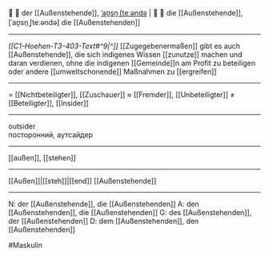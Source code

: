 👤 🔵 der [[Außenstehende]], [ˈaʊ̯sn̩ˌʃteːəndə](https://youglish.com/pronounce/Außenstehende/german) | 👤 🔴 die [[Außenstehende]], [ˈaʊ̯sn̩ˌʃteːəndə]
die [[Außenstehenden]]

---
*[[C1-Hoehen-T3-403-Text#^9|^]]* [[Zugegebenermaßen]] gibt es auch [[Außenstehende]], die sich indigenes Wissen [[zunutze]] machen und daran verdienen, ohne die indigenen [[Gemeinde]]n am Profit zu beteiligen oder andere [[umweltschonende]] Maßnahmen zu [[ergreifen]]

---
= [[Nichtbeteiligter]], [[Zuschauer]]
≈ [[Fremder]], [[Unbeteiligter]]
≠ [[Beteiligter]], [[Insider]]

---
outsider  
посторонний, аутсайдер

---
[[außen]], [[stehen]]

---
[[Außen]]|[[steh]]|[[end]]
[[Außenstehende]]


---
N: der [[Außenstehende]], die [[Außenstehenden]]
A: den [[Außenstehenden]], die [[Außenstehenden]]
G: des [[Außenstehenden]], der [[Außenstehenden]]
D: dem [[Außenstehenden]], den [[Außenstehenden]]

#Maskulin 